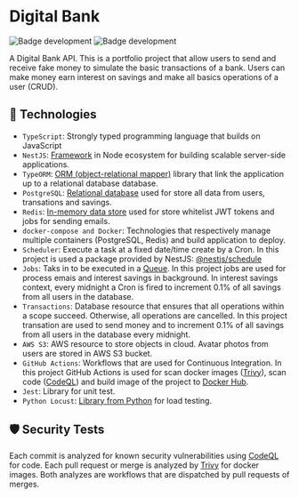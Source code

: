 # Digital Bank

![Badge development](http://img.shields.io/static/v1?label=STATUS&message=development&color=yellow&style=for-the-badge)
![Badge development](http://img.shields.io/static/v1?label=LICENCE&message=MIT&color=GREEN&style=for-the-badge)

A Digital Bank API. This is a portfolio project that allow users to send and receive fake money to simulate the basic transactions of a bank. Users can make money earn interest on savings and make all basics operations of a user (CRUD).

## :wrench: Technologies

- `TypeScript`: Strongly typed programming language that builds on JavaScript
- `NestJS`: [Framework](https://nestjs.com/) in Node ecosystem for building scalable server-side applications.
- `TypeORM`: [ORM (object-relational mapper)](https://typeorm.io/) library that link the application up to a relational database database.
- `PostgreSQL`: [Relational database](https://typeorm.io/) used for store all data from users, transations and savings.
- `Redis`: [In-memory data store](https://redis.io/) used for store whitelist JWT tokens and jobs for sending emails.
- `docker-compose and Docker`: Technologies that respectively manage multiple containers (PostgreSQL, Redis) and build application to deploy.
- `Scheduler`: Execute a task at a fixed date/time create by a Cron. In this project is used a package provided by NestJS: [@nestjs/schedule](https://docs.nestjs.com/techniques/task-scheduling#task-scheduling)
- `Jobs`: Taks in to be executed in a [Queue](https://docs.nestjs.com/techniques/queues#queues). In this project jobs are used for process emais and interest savings in background. In interest savings context, every midnight a Cron is fired to increment 0.1% of all savings from all users in the database. 
- `Transactions`: Database resource that ensures that all operations within a scope succeed. Otherwise, all operations are cancelled. In this project transation are used to send money and to increment 0.1% of all savings from all users in the database every midnight.
- `AWS S3`: AWS resource to store objects in cloud. Avatar photos from users are stored in AWS S3 bucket.
- `GitHub Actions`: Workflows that are used for Continuous Integration. In this project GitHub Actions is used for scan docker images ([Trivy](https://trivy.dev/)), scan code ([CodeQL](https://codeql.github.com/docs/codeql-language-guides/codeql-library-for-javascript/)) and build image of the project to [Docker Hub](https://hub.docker.com/search?q=).
- `Jest`: Library for unit test.
- `Python Locust`: [Library from Python](https://locust.io/) for load testing.

## :shield: Security Tests
Each commit is analyzed for known security vulnerabilities using [CodeQL](https://codeql.github.com/docs/codeql-language-guides/codeql-library-for-javascript/) for code. Each pull request or merge is analyzed by [Trivy](https://trivy.dev/) for docker images. Both analyzes are workflows that are dispatched by pull requests of merges.
